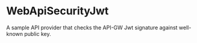 # WebApiSecurityJwt
A sample API provider that checks the API-GW Jwt signature against well-known public key.
